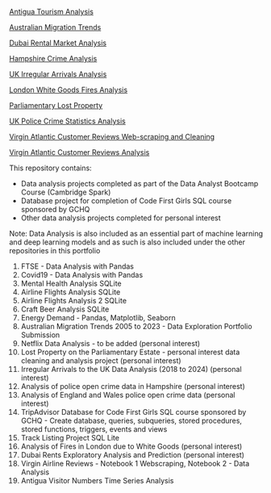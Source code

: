 
[Antigua Tourism Analysis](https://github.com/Auckland68/Data-Analysis/blob/main/AntiguaExploringSurgeinTourismNumbers.ipynb)

[Australian Migration Trends](https://github.com/Auckland68/Data-Analysis/blob/main/AustralianMigrationTrendsProject.ipynb)

[Dubai Rental Market Analysis](https://github.com/Auckland68/Data-Analysis/blob/main/DubaiRentsEDAAndPrediction%20-%20Jupyter%20Notebook.pdf)

[Hampshire Crime Analysis](https://github.com/Auckland68/Data-Analysis/blob/main/HampshireCrimeAnalysisNB1DataExploration.pdf)

[UK Irregular Arrivals Analysis](https://github.com/Auckland68/Data-Analysis/blob/main/IrregularArrivalsUK.ipynb)

[London White Goods Fires Analysis](https://github.com/Auckland68/Data-Analysis/blob/main/LondonFireWhiteGoodsFiresAnalysis.ipynb)

[Parliamentary Lost Property](https://github.com/Auckland68/Data-Analysis/blob/main/Parliamentary%20Lost%20Property%20Analysis.ipynb)

[UK Police Crime Statistics Analysis](https://github.com/Auckland68/Data-Analysis/blob/main/PoliceCrimeStats2023.ipynb)

[Virgin Atlantic Customer Reviews Web-scraping and Cleaning](https://github.com/Auckland68/Data-Analysis/blob/main/VirginAtlanticReviewsNB1WebScrapingAndCleaning.ipynb)

[Virgin Atlantic Customer Reviews Analysis](https://github.com/Auckland68/Data-Analysis/blob/main/VirginAtlanticReviewsNB2DataAnalysis.ipynb)


This repository contains:

* Data analysis projects completed as part of the Data Analyst Bootcamp Course (Cambridge Spark)
* Database project for completion of Code First Girls SQL course sponsored by GCHQ
* Other data analysis projects completed for personal interest

Note: Data Analysis is also included as an essential part of machine learning and deep learning models and as such is also included under the other repositories in this portfolio

1) FTSE - Data Analysis with Pandas
2) Covid19 - Data Analysis with Pandas
3) Mental Health Analysis SQLite
4) Airline Flights Analysis SQLite
5) Airline Flights Analysis 2 SQLite
6) Craft Beer Analysis SQLite
7) Energy Demand - Pandas, Matplotlib, Seaborn
8) Australian Migration Trends 2005 to 2023 - Data Exploration Portfolio Submission
9) Netflix Data Analysis - to be added (personal interest)
10) Lost Property on the Parliamentary Estate - personal interest data cleaning and analysis project (personal interest)
11) Irregular Arrivals to the UK Data Analysis (2018 to 2024) (personal interest)
12) Analysis of police open crime data in Hampshire  (personal interest)
13) Analysis of England and Wales police open crime data (personal interest)
14) TripAdvisor Database for Code First Girls SQL course sponsored by GCHQ - Create database, queries, subqueries, stored procedures, stored functions, triggers, events and views
15) Track Listing Project SQL Lite
16) Analysis of Fires in London due to White Goods (personal interest)
17) Dubai Rents Exploratory Analysis and Prediction (personal interest)
18) Virgin Airline Reviews - Notebook 1 Webscraping, Notebook 2 - Data Analysis
19) Antigua Visitor Numbers Time Series Analysis
